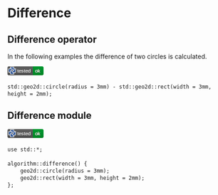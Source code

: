 # Difference

## Difference operator

In the following examples the difference of two circles is calculated.

[![test](.test/difference_operator.png)](.test/difference_operator.log)

```µcad,difference_operator
std::geo2d::circle(radius = 3mm) - std::geo2d::rect(width = 3mm, height = 2mm);
```

## Difference module

[![test](.test/difference_module.png)](.test/difference_module.log)

```µcad,difference_module
use std::*;

algorithm::difference() {
    geo2d::circle(radius = 3mm);
    geo2d::rect(width = 3mm, height = 2mm);
};
```
